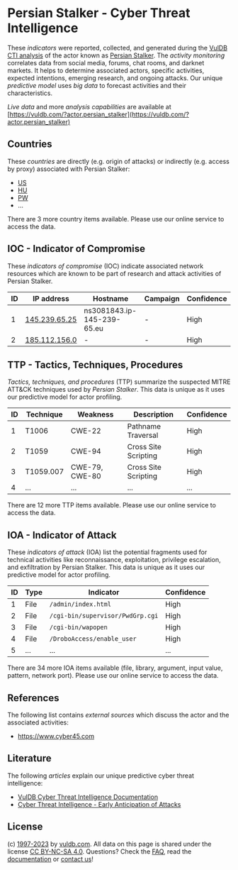 # Persian Stalker - Cyber Threat Intelligence

These _indicators_ were reported, collected, and generated during the [VulDB CTI analysis](https://vuldb.com/?kb.cti) of the actor known as [Persian Stalker](https://vuldb.com/?actor.persian_stalker). The _activity monitoring_ correlates data from social media, forums, chat rooms, and darknet markets. It helps to determine associated actors, specific activities, expected intentions, emerging research, and ongoing attacks. Our unique _predictive model_ uses _big data_ to forecast activities and their characteristics.

_Live data_ and more _analysis capabilities_ are available at [https://vuldb.com/?actor.persian_stalker](https://vuldb.com/?actor.persian_stalker)

## Countries

These _countries_ are directly (e.g. origin of attacks) or indirectly (e.g. access by proxy) associated with Persian Stalker:

* [US](https://vuldb.com/?country.us)
* [HU](https://vuldb.com/?country.hu)
* [PW](https://vuldb.com/?country.pw)
* ...

There are 3 more country items available. Please use our online service to access the data.

## IOC - Indicator of Compromise

These _indicators of compromise_ (IOC) indicate associated network resources which are known to be part of research and attack activities of Persian Stalker.

ID | IP address | Hostname | Campaign | Confidence
-- | ---------- | -------- | -------- | ----------
1 | [145.239.65.25](https://vuldb.com/?ip.145.239.65.25) | ns3081843.ip-145-239-65.eu | - | High
2 | [185.112.156.0](https://vuldb.com/?ip.185.112.156.0) | - | - | High

## TTP - Tactics, Techniques, Procedures

_Tactics, techniques, and procedures_ (TTP) summarize the suspected MITRE ATT&CK techniques used by _Persian Stalker_. This data is unique as it uses our predictive model for actor profiling.

ID | Technique | Weakness | Description | Confidence
-- | --------- | -------- | ----------- | ----------
1 | T1006 | CWE-22 | Pathname Traversal | High
2 | T1059 | CWE-94 | Cross Site Scripting | High
3 | T1059.007 | CWE-79, CWE-80 | Cross Site Scripting | High
4 | ... | ... | ... | ...

There are 12 more TTP items available. Please use our online service to access the data.

## IOA - Indicator of Attack

These _indicators of attack_ (IOA) list the potential fragments used for technical activities like reconnaissance, exploitation, privilege escalation, and exfiltration by Persian Stalker. This data is unique as it uses our predictive model for actor profiling.

ID | Type | Indicator | Confidence
-- | ---- | --------- | ----------
1 | File | `/admin/index.html` | High
2 | File | `/cgi-bin/supervisor/PwdGrp.cgi` | High
3 | File | `/cgi-bin/wapopen` | High
4 | File | `/DroboAccess/enable_user` | High
5 | ... | ... | ...

There are 34 more IOA items available (file, library, argument, input value, pattern, network port). Please use our online service to access the data.

## References

The following list contains _external sources_ which discuss the actor and the associated activities:

* https://www.cyber45.com

## Literature

The following _articles_ explain our unique predictive cyber threat intelligence:

* [VulDB Cyber Threat Intelligence Documentation](https://vuldb.com/?kb.cti)
* [Cyber Threat Intelligence - Early Anticipation of Attacks](https://www.scip.ch/en/?labs.20201022)

## License

(c) [1997-2023](https://vuldb.com/?kb.changelog) by [vuldb.com](https://vuldb.com/?kb.about). All data on this page is shared under the license [CC BY-NC-SA 4.0](https://creativecommons.org/licenses/by-nc-sa/4.0/). Questions? Check the [FAQ](https://vuldb.com/?kb.faq), read the [documentation](https://vuldb.com/?kb) or [contact us](https://vuldb.com/?contact)!

